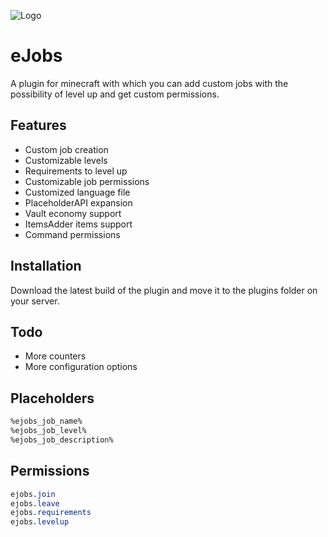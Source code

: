 
![Logo](https://i.imgur.com/9G5ZZwq.png)

# eJobs
A plugin for minecraft with which you can add custom jobs
with the possibility of level up and get custom permissions.

## Features
- Custom job creation
- Customizable levels
- Requirements to level up
- Customizable job permissions
- Customized language file
- PlaceholderAPI expansion
- Vault economy support
- ItemsAdder items support
- Command permissions

## Installation
Download the latest build of the plugin and move it to the plugins folder on your server.

## Todo
- More counters
- More configuration options

## Placeholders
``` css
%ejobs_job_name%
%ejobs_job_level%
%ejobs_job_description%
```

## Permissions
``` css
ejobs.join
ejobs.leave
ejobs.requirements
ejobs.levelup
```